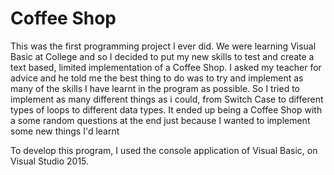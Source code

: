 # Coffee Shop

This was the first programming project I ever did. We were learning Visual Basic at College and so I decided to put my new skills to test and create a 
text based, limited implementation of a Coffee Shop. I asked my teacher for advice and he told me the best thing to do was to try and implement as many
of the skills I have learnt in the program as possible. So I tried to implement as many different things as i could, from Switch Case to different types of
loops to different data types. It ended up being a Coffee Shop with a some random questions at the end just because I wanted to implement some new things
I'd learnt

To develop this program, I used the console application of Visual Basic, on Visual Studio 2015.
